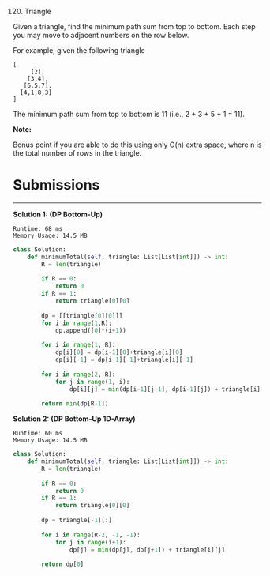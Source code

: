 120. Triangle

Given a triangle, find the minimum path sum from top to bottom. Each step you may move to adjacent numbers on the row below.

For example, given the following triangle
```
[
     [2],
    [3,4],
   [6,5,7],
  [4,1,8,3]
]
```

The minimum path sum from top to bottom is 11 (i.e., 2 + 3 + 5 + 1 = 11).

**Note:**

Bonus point if you are able to do this using only O(n) extra space, where n is the total number of rows in the triangle.

# Submissions
---

**Solution 1: (DP Bottom-Up)**
```
Runtime: 68 ms
Memory Usage: 14.5 MB
```
```python
class Solution:
    def minimumTotal(self, triangle: List[List[int]]) -> int:
        R = len(triangle)
        
        if R == 0:
            return 0
        if R == 1:
            return triangle[0][0]
        
        dp = [[triangle[0][0]]]
        for i in range(1,R):
            dp.append([0]*(i+1))
        
        for i in range(1, R):
            dp[i][0] = dp[i-1][0]+triangle[i][0]
            dp[i][-1] = dp[i-1][-1]+triangle[i][-1]
        
        for i in range(2, R):
            for j in range(1, i):
                dp[i][j] = min(dp[i-1][j-1], dp[i-1][j]) + triangle[i][j]
                    
        return min(dp[R-1])
```

**Solution 2: (DP Bottom-Up 1D-Array)**
```
Runtime: 60 ms
Memory Usage: 14.5 MB
```
```python
class Solution:
    def minimumTotal(self, triangle: List[List[int]]) -> int:
        R = len(triangle)
        
        if R == 0:
            return 0
        if R == 1:
            return triangle[0][0]
        
        dp = triangle[-1][:]
        
        for i in range(R-2, -1, -1):
            for j in range(i+1):
                dp[j] = min(dp[j], dp[j+1]) + triangle[i][j]
        
        return dp[0]
```